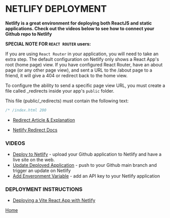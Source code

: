 # NETLIFY DEPLOYMENT

**Netlify is a great environment for deploying both ReactJS and static applications.
Check out the videos below to see how to connect your Github repo to Netlify**

**SPECIAL NOTE FOR `REACT ROUTER` users:**

If you are using `React Router` in your application, you will need to take an extra step. The default configuration on Netlify only shows a React App's root (home page) view. If you have configured React Router, have an about page (or any other page view), and sent a URL to the /about page to a friend, it will give a 404 or redirect back to the home view.

To configure the ability to send a specific page view URL, you must create a file called \_redirects inside your app's `public` folder.

This file (public/\_redirects) must contain the following text:

```js
/* /index.html 200
```

- [Redirect Article & Explanation](https://ridbay.medium.com/react-routing-and-netlify-redirects-fd1f00eeee95)

- [Netlify Redirect Docs](https://docs.netlify.com/routing/redirects/redirect-options/)

### VIDEOS

- [Deploy to Netlify](https://drive.google.com/file/d/1rOyr5I9Gir3mt9-NUeQUnM2uOZLknfZr/view?usp=sharing) - upload your Github application to Netlify and have a live site on the web.
- [Update Deployed Application](https://drive.google.com/file/d/1dD07Wut9-NWk_EPayhxAiJ7_IP3DZu_m/view?usp=sharing) - push to your Github main branch and trigger an update on Netlify
- [Add Enveronment Variable](https://drive.google.com/file/d/1StpT3iToip0g9p8SenBlzK5u2lwStgt0/view?usp=sharing) - add an API key to your Netlify application

### DEPLOYMENT INSTRUCTIONS

- [Deploying a Vite React App with Netlify](https://github.com/pursuit-curriculum-resources/guide-deployment/tree/main/netlify-vite-react)

[Home][def]

[def]: README.md
